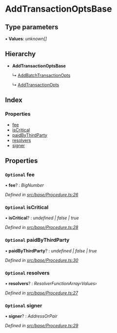 # AddTransactionOptsBase

## Type parameters

▪ **Values**: _unknown\[\]_

## Hierarchy

* **AddTransactionOptsBase**

  ↳ [AddBatchTransactionOpts](addbatchtransactionopts.md)

  ↳ [AddTransactionOpts](addtransactionopts.md)

## Index

### Properties

* [fee](addtransactionoptsbase.md#optional-fee)
* [isCritical](addtransactionoptsbase.md#optional-iscritical)
* [paidByThirdParty](addtransactionoptsbase.md#optional-paidbythirdparty)
* [resolvers](addtransactionoptsbase.md#optional-resolvers)
* [signer](addtransactionoptsbase.md#optional-signer)

## Properties

### `Optional` fee

• **fee**? : _BigNumber_

_Defined in_ [_src/base/Procedure.ts:26_](https://github.com/PolymathNetwork/polymesh-sdk/blob/23062de4/src/base/Procedure.ts#L26)

### `Optional` isCritical

• **isCritical**? : _undefined \| false \| true_

_Defined in_ [_src/base/Procedure.ts:28_](https://github.com/PolymathNetwork/polymesh-sdk/blob/23062de4/src/base/Procedure.ts#L28)

### `Optional` paidByThirdParty

• **paidByThirdParty**? : _undefined \| false \| true_

_Defined in_ [_src/base/Procedure.ts:30_](https://github.com/PolymathNetwork/polymesh-sdk/blob/23062de4/src/base/Procedure.ts#L30)

### `Optional` resolvers

• **resolvers**? : _ResolverFunctionArray‹Values›_

_Defined in_ [_src/base/Procedure.ts:27_](https://github.com/PolymathNetwork/polymesh-sdk/blob/23062de4/src/base/Procedure.ts#L27)

### `Optional` signer

• **signer**? : _AddressOrPair_

_Defined in_ [_src/base/Procedure.ts:29_](https://github.com/PolymathNetwork/polymesh-sdk/blob/23062de4/src/base/Procedure.ts#L29)

